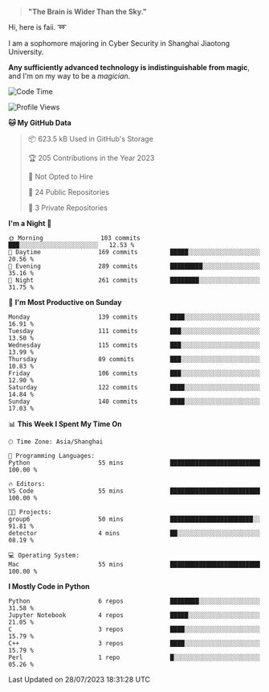 > **"The Brain is Wider Than the Sky."**

  Hi, here is faii. :loop:  
  
  I am a sophomore majoring in Cyber Security in Shanghai Jiaotong University.
  
  **Any sufficiently advanced technology is indistinguishable from magic**, and I'm on my way to be a *magician*.

<!--START_SECTION:waka-->
![Code Time](http://img.shields.io/badge/Code%20Time-22%20hrs%2027%20mins-blue)

![Profile Views](http://img.shields.io/badge/Profile%20Views-1-blue)

**🐱 My GitHub Data** 

> 📦 623.5 kB Used in GitHub's Storage 
 > 
> 🏆 205 Contributions in the Year 2023
 > 
> 🚫 Not Opted to Hire
 > 
> 📜 24 Public Repositories 
 > 
> 🔑 3 Private Repositories 
 > 
**I'm a Night 🦉** 

```text
🌞 Morning                103 commits         ███░░░░░░░░░░░░░░░░░░░░░░   12.53 % 
🌆 Daytime                169 commits         █████░░░░░░░░░░░░░░░░░░░░   20.56 % 
🌃 Evening                289 commits         █████████░░░░░░░░░░░░░░░░   35.16 % 
🌙 Night                  261 commits         ████████░░░░░░░░░░░░░░░░░   31.75 % 
```
📅 **I'm Most Productive on Sunday** 

```text
Monday                   139 commits         ████░░░░░░░░░░░░░░░░░░░░░   16.91 % 
Tuesday                  111 commits         ███░░░░░░░░░░░░░░░░░░░░░░   13.50 % 
Wednesday                115 commits         ███░░░░░░░░░░░░░░░░░░░░░░   13.99 % 
Thursday                 89 commits          ███░░░░░░░░░░░░░░░░░░░░░░   10.83 % 
Friday                   106 commits         ███░░░░░░░░░░░░░░░░░░░░░░   12.90 % 
Saturday                 122 commits         ████░░░░░░░░░░░░░░░░░░░░░   14.84 % 
Sunday                   140 commits         ████░░░░░░░░░░░░░░░░░░░░░   17.03 % 
```


📊 **This Week I Spent My Time On** 

```text
🕑︎ Time Zone: Asia/Shanghai

💬 Programming Languages: 
Python                   55 mins             █████████████████████████   100.00 % 

🔥 Editors: 
VS Code                  55 mins             █████████████████████████   100.00 % 

🐱‍💻 Projects: 
group6                   50 mins             ███████████████████████░░   91.81 % 
detector                 4 mins              ██░░░░░░░░░░░░░░░░░░░░░░░   08.19 % 

💻 Operating System: 
Mac                      55 mins             █████████████████████████   100.00 % 
```

**I Mostly Code in Python** 

```text
Python                   6 repos             ████████░░░░░░░░░░░░░░░░░   31.58 % 
Jupyter Notebook         4 repos             █████░░░░░░░░░░░░░░░░░░░░   21.05 % 
C                        3 repos             ████░░░░░░░░░░░░░░░░░░░░░   15.79 % 
C++                      3 repos             ████░░░░░░░░░░░░░░░░░░░░░   15.79 % 
Perl                     1 repo              █░░░░░░░░░░░░░░░░░░░░░░░░   05.26 % 
```




 Last Updated on 28/07/2023 18:31:28 UTC
<!--END_SECTION:waka-->


